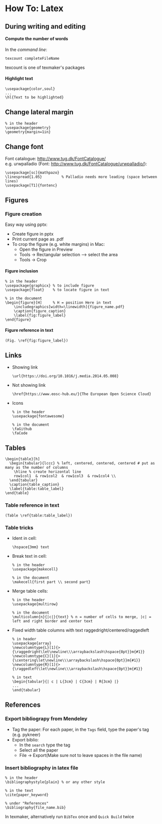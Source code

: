 # How To: Latex

## During writing and editing
#### Compute the number of words
In the *command line*: 
```
texcount completeFileName
```
texcount is one of texmaker's packages

#### Highlight text  
```
\usepackage{color,soul}
...
\hl{Text to be highlighted}
```


## Change lateral margin  
```
% in the header
\usepackage{geometry}
\geometry{margin=1in}
```

## Change font 
Font catalogue: http://www.tug.dk/FontCatalogue/  
e.g. urwpalladio (Font: http://www.tug.dk/FontCatalogue/urwpalladio/):
```
\usepackage[sc]{mathpazo}
\linespread{1.05}         % Palladio needs more leading (space between lines)
\usepackage[T1]{fontenc}
```

## Figures

### Figure creation
Easy way using pptx:  
- Create figure in pptx  
- Print current page as .pdf
- To crop the figure (e.g. white margins) in Mac: 
  - Open the figure in Preview  
  - Tools -> Rectangular selection --> select the area  
  - Tools -> Crop

#### Figure inclusion
```
% in the header
\usepackage{graphicx} % to include figure
\usepackage{float}    % to locate figure in text

% in the document
\begin{figure}[H]     % H = position Here in text
    \includegraphics[width=\linewidth]{figure_name.pdf}
    \caption{figure_caption}
    \label{fig:figure_label}
\end{figure}
```

#### Figure reference in text
```
(Fig. \ref{fig:figure_label})
```


## Links  
- Showing link
  ```
  \url{https://doi.org/10.1016/j.media.2014.05.008}
  ```
- Not showing link  
  ```
  \href{https://www.eosc-hub.eu/}{The European Open Science Cloud}
  ```

- Icons
  ```
  % in the header
  \usepackage{fontawesome}

  % in the document
  \faGithub
  \faCode
  ```

## Tables
```
\begin{table}[h]
  \begin{tabular}{lccc} % left, centered, centered, centered # put as many as the number of columns
    \hline % create horizontal line
    row1col1  & row1col2  & row1col3  & row1col4 \\
  \end{tabular}
  \caption{table_caption}
  \label{table:table_label}
\end{table}
```

### Table reference in text
```
(Table \ref{table:table_label})

```
### Table tricks  
- Ident in cell:  
  ```
  \hspace{3mm} text
  ```
- Break text in cell:  
  ```
  % in the header 
  \usepackage{makecell}	
  
  % in the document
  \makecell{first part \\ second part}
  ```
- Merge table cells:  
  ```
  % in the header
  \usepackage{multirow}	
  
  % in the document
  \multicolumn{n}{|c|}{text} % n = number of cells to merge, |c| = left and right border and center text  
  ```  
- Fixed width table columns with text raggedright/centered/raggedleft  
  ```
  % in header
  \usepackage{array}
  \newcolumntype{L}[1]{>{\raggedright\let\newline\\\arraybackslash\hspace{0pt}}m{#1}}
  \newcolumntype{C}[1]{>{\centering\let\newline\\\arraybackslash\hspace{0pt}}m{#1}}
  \newcolumntype{R}[1]{>{\raggedleft\let\newline\\\arraybackslash\hspace{0pt}}m{#1}}
  
  % in text
  \begin{tabular}{| c | L{3cm} | C{3cm} | R{3cm} |}
  ...
  \end{tabular}
  ```
  
## References  

### Export bibliograpy from Mendeley  
- Tag the paper: For each paper, in the `Tags` field, type the paper's tag (e.g. pykneer)  
- Export biblio:   
  - In the `search` type the tag  
  - Select all the paper  
  - File -> Export(Make sure not to leave spaces in the file name)  
  
### Insert bibliography in latex file  
```
% in the header
\bibliographystyle{plain} % or any other style

% in the text
\cite{paper_keyword}

% under "References"
\bibliography{file_name.bib}

```
In texmaker, alternatively run `BibTex` once and `Quick Build` twice



